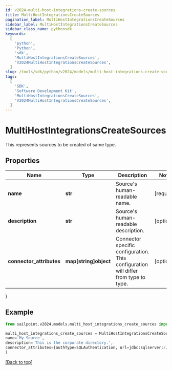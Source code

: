 ```yaml
---
id: v2024-multi-host-integrations-create-sources
title: MultiHostIntegrationsCreateSources
pagination_label: MultiHostIntegrationsCreateSources
sidebar_label: MultiHostIntegrationsCreateSources
sidebar_class_name: pythonsdk
keywords:
  [
    'python',
    'Python',
    'sdk',
    'MultiHostIntegrationsCreateSources',
    'V2024MultiHostIntegrationsCreateSources',
  ]
slug: /tools/sdk/python/v2024/models/multi-host-integrations-create-sources
tags:
  [
    'SDK',
    'Software Development Kit',
    'MultiHostIntegrationsCreateSources',
    'V2024MultiHostIntegrationsCreateSources',
  ]
---
```


# MultiHostIntegrationsCreateSources

This represents sources to be created of same type.

## Properties

| Name | Type | Description | Notes |
| --- | --- | --- | --- |
| **name** | **str** | Source's human-readable name. | [required] |
| **description** | **str** | Source's human-readable description. | [optional] |
| **connector_attributes** | **map[string]object** | Connector specific configuration. This configuration will differ from type to type. | [optional] |

}

## Example

```python
from sailpoint.v2024.models.multi_host_integrations_create_sources import MultiHostIntegrationsCreateSources

multi_host_integrations_create_sources = MultiHostIntegrationsCreateSources(
name='My Source',
description='This is the corporate directory.',
connector_attributes={authType=SQLAuthentication, url=jdbc:sqlserver://178.18.41.118:1433, user=username, driverClass=com.microsoft.sqlserver.jdbc.SQLServerDriver, maxSourcesPerAggGroup=10, maxAllowedSources=300}
)

```

[[Back to top]](#)
